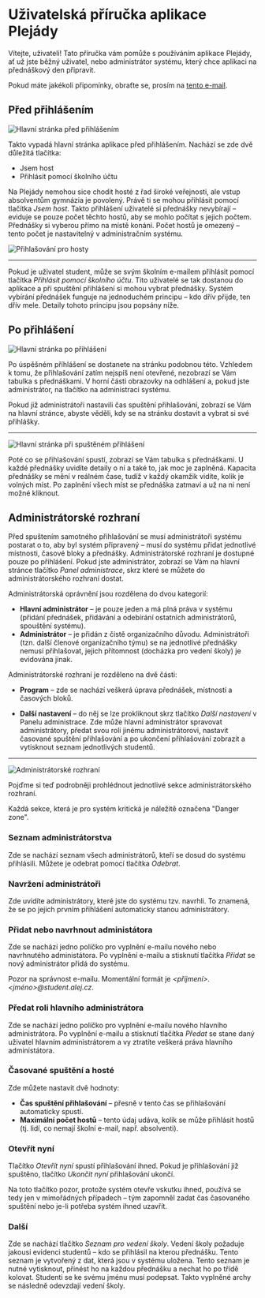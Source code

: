 # Uživatelská příručka aplikace Plejády

Vítejte, uživateli! Tato příručka vám pomůže s používáním aplikace Plejády, ať už jste běžný uživatel, nebo administrátor systému, který chce aplikaci na přednáškový den připravit.

Pokud máte jakékoli připomínky, obraťte se, prosím na [tento e-mail](mailto:nitram.rosenberg@gmail.com).

## Před přihlášením

![Hlavní stránka před přihlášením](docs_images/login.png)

Takto vypadá hlavní stránka aplikace před přihlášením. Nachází se zde dvě důležitá tlačítka:

  * Jsem host
  * Přihlásit pomocí školního účtu

Na Plejády nemohou sice chodit hosté z řad široké veřejnosti, ale vstup absolventům gymnázia je povolený. Právě ti se mohou přihlásit pomocí tlačítka *Jsem host*. Takto přihlášení uživatelé si přednášky nevybírají – eviduje se pouze počet těchto hostů, aby se mohlo počítat s jejich počtem. Přednášky si vyberou přímo na místě konání. Počet hostů je omezený – tento počet je nastavitelný v administračním systému.

![Přihlašování pro hosty](docs_images/guest.png)

---

Pokud je uživatel student, může se svým školním e-mailem přihlásit pomocí tlačítka *Přihlásit pomocí školního účtu*. Tito uživatelé se tak dostanou do aplikace a při spuštění přihlášení si mohou vybrat přednášky. Systém vybírání přednášek funguje na jednoduchém principu – kdo dřív přijde, ten dřív mele. Detaily tohoto principu jsou popsány níže.

## Po přihlášení

![Hlavní stránka po přihlášení](docs_images/main.png)

Po úspěšném příhlášení se dostanete na stránku podobnou této. Vzhledem k tomu, že přihlašování zatím nejspíš není otevřené, nezobrazí se Vám tabulka s přednáškami. V horní části obrazovky na odhlášení a, pokud jste administrátor, na tlačítko na administraci systému.

Pokud již administrátoři nastavili čas spuštění přihlašování, zobrazí se Vám na hlavní stránce, abyste věděli, kdy se na stránku dostavit a vybrat si své přihlášky.

---

![Hlavní stránka při spuštěném přihlášení](docs_images/app.png)

Poté co se přihlašování spustí, zobrazí se Vám tabulka s přednáškami. U každé přednášky uvidíte detaily o ní a také to, jak moc je zaplněná. Kapacita přednášky se mění v reálném čase, tudíž v každý okamžik vidíte, kolik je volných míst. Po zaplnění všech míst se přednáška zatmaví a už na ni není možné kliknout.

## Administrátorské rozhraní

Před spuštením samotného přihlašování se musí administrátoři systému postarat o to, aby byl systém připravený – musí do systému přidat jednotlivé místnosti, časové bloky a přednášky. Administrátorské rozhraní je dostupné pouze po přihlášení. Pokud jste administrátor, zobrazí se Vám na hlavní stránce tlačítko *Panel administrace*, skrz které se můžete do administrátorského rozhraní dostat.

Administrátorská oprávnění jsou rozdělena do dvou kategorií:

* **Hlavní administrátor** – je pouze jeden a má plná práva v systému (přidání přednášek, přidávání a odebírání ostatních administrátorů, spouštění systému).
* **Administrátor** – je přidán z čistě organizačního důvodu. Administrátoři (tzn. další členové organizačního týmu) se na jednotlivé přednášky nemusí přihlašovat, jejich přítomnost (docházka pro vedení školy) je evidována jinak.

Administrátorské rozhraní je rozděleno na dvě části:

* **Program** – zde se nachází veškerá úprava přednášek, místností a časových bloků.

* **Další nastavení** – do něj se lze prokliknout skrz tlačítko *Další nastavení* v Panelu administrace. Zde může hlavní administrátor spravovat administrátory, předat svou roli jinému administrátorovi, nastavit časované spuštění přihlašování a po ukončení přihlašování zobrazit a vytisknout seznam jednotlivých studentů.

---

![Administrátorské rozhraní](docs_images/admin.png)

Pojďme si teď podrobněji prohlédnout jednotlivé sekce administrátorského rozhraní.

Každá sekce, která je pro systém kritická je náležitě označena "Danger zone".

### Seznam administrátorstva

Zde se nachází seznam všech administrátorů, kteří se dosud do systému přihlásili. Můžete je odebrat pomocí tlačítka *Odebrat*.

### Navržení administrátoři

Zde uvidíte administrátory, které jste do systému tzv. navrhli. To znamená, že se po jejich prvním přihlášení automaticky stanou administrátory.

### Přidat nebo navrhnout administátora

Zde se nachází jedno políčko pro vyplnění e-mailu nového nebo navrhnutého administátora. Po vyplnění e-mailu a stisknutí tlačítka *Přidat* se nový administrátor přidá do systému.

Pozor na správnost e-mailu. Momentální formát je *<příjmení>.<jméno>@student.alej.cz*.

### Předat roli hlavního administrátora

Zde se nachází jedno políčko pro vyplnění e-mailu nového hlavního administrátora. Po vyplnění e-mailu a stisknutí tlačítka *Předat* se stane daný uživatel hlavním administrátorem a vy ztratíte veškerá práva hlavního administátora.

### Časované spuštění a hosté

Zde můžete nastavit dvě hodnoty:

* **Čas spuštění přihlašování** – přesně v tento čas se přihlašování automaticky spustí.
* **Maximální počet hostů** – tento údaj udáva, kolik se může přihlásit hostů (tj. lidí, co nemají školní e-mail, např. absolventi).

### Otevřít nyní

Tlačítko *Otevřít nyní* spustí přihlašování ihned. Pokud je přihlašování již spuštěno, tlačítko *Ukončit nyní* přihlašování ukončí.

Na toto tlačítko pozor, protože systém otevře vskutku ihned, používá se tedy jen v mimořádných případech – tým zapomněl zadat čas časovaného spuštění nebo je-li potřeba systém ihned uzavřít.

### Další

Zde se nachází tlačítko *Seznam pro vedení školy*. Vedení školy požaduje jakousi evidenci studentů – kdo se přihlásil na kterou přednášku. Tento seznam je vytvořený z dat, která jsou v systému uložena. Tento seznam je nutné vytisknout, přinést ho na každou přednášku a nechat ho po třídě kolovat. Studenti se ke svému jménu musí podepsat. Takto vyplněné archy se následně odevzdají vedení školy.
